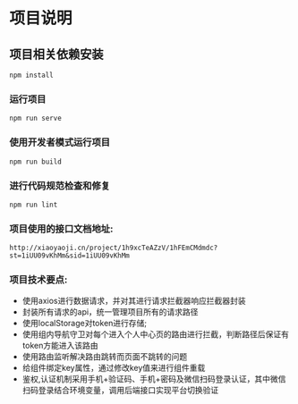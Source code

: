 # 项目说明

## 项目相关依赖安装
```
npm install
```

### 运行项目
```
npm run serve
```

### 使用开发者模式运行项目
```
npm run build
```

### 进行代码规范检查和修复
```
npm run lint
```
### 项目使用的接口文档地址:

`http://xiaoyaoji.cn/project/1h9xcTeAZzV/1hFEmCMdmdc?st=1iUU09vKhMm&sid=1iUU09vKhMm`

### 项目技术要点:

- 使⽤axios进⾏数据请求，并对其进⾏请求拦截器响应拦截器封装
- 封装所有请求的api，统⼀管理项⽬所有的请求路径
- 使⽤localStorage对token进⾏存储;
- 使⽤组内导航守卫对每个进⼊个⼈中⼼⻚的路由进⾏拦截，判断路径后保证有token⽅能进⼊该路由
- 使⽤路由监听解决路由跳转⽽⻚⾯不跳转的问题
- 给组件绑定key属性，通过修改key值来进⾏组件重载
- 鉴权,认证机制采⽤⼿机+验证码、⼿机+密码及微信扫码登录认证，其中微信扫码登录结合环境变量，调⽤后端接⼝实现平台切换验证
